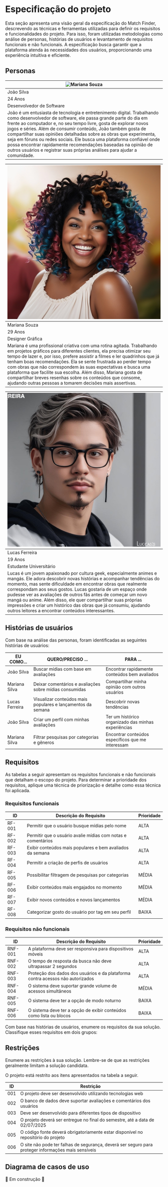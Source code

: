 # Especificação do projeto

Esta seção apresenta uma visão geral da especificação do Match Finder, descrevendo as técnicas e ferramentas utilizadas para definir os requisitos e funcionalidades do projeto. Para isso, foram utilizadas metodologias como análise de personas, histórias de usuários e levantamento de requisitos funcionais e não funcionais. A especificação busca garantir que a plataforma atenda às necessidades dos usuários, proporcionando uma experiência intuitiva e eficiente.

## Personas


|![Mariana Souza](images/João%20Silva.jpg)|
|-------------|
|João Silva|
|24 Anos|
|Desenvolvedor de Software|
|João é um entusiasta de tecnologia e entretenimento digital. Trabalhando como desenvolvedor de software, ele passa grande parte do dia em frente ao computador e, no seu tempo livre, gosta de explorar novos jogos e séries. Além de consumir conteúdo, João também gosta de compartilhar suas opiniões detalhadas sobre as obras que experimenta, seja em fóruns ou redes sociais. Ele busca uma plataforma confiável onde possa encontrar rapidamente recomendações baseadas na opinião de outros usuários e registrar suas próprias análises para ajudar a comunidade.|

|![Mariana Souza](images/Mariana%20Souza.jpg)|
|-------------|
|Mariana Souza|
|29 Anos|
|Designer Gráfica|
|Mariana é uma profissional criativa com uma rotina agitada. Trabalhando em projetos gráficos para diferentes clientes, ela precisa otimizar seu tempo de lazer e, por isso, prefere assistir a filmes e ler quadrinhos que já tenham boas recomendações. Ela se sente frustrada ao perder tempo com obras que não correspondem às suas expectativas e busca uma plataforma que facilite sua escolha. Além disso, Mariana gosta de compartilhar breves resenhas sobre os conteúdos que consome, ajudando outras pessoas a tomarem decisões mais assertivas.|

|![Mariana Souza](images/Lucas%20Ferreira.png)|
|-------------|
|Lucas Ferreira|
|19 Anos|
|Estudante Universitário|
|Lucas é um jovem apaixonado por cultura geek, especialmente animes e mangás. Ele adora descobrir novas histórias e acompanhar tendências do momento, mas sente dificuldade em encontrar obras que realmente correspondam aos seus gostos. Lucas gostaria de um espaço onde pudesse ver as avaliações de outros fãs antes de começar um novo mangá ou anime. Além disso, ele quer compartilhar suas próprias impressões e criar um histórico das obras que já consumiu, ajudando outros leitores a encontrar conteúdos interessantes.|




## Histórias de usuários

Com base na análise das personas, foram identificadas as seguintes histórias de usuários:

|EU COMO... | QUERO/PRECISO ...  |PARA ...                  |
|--------------------|------------------------------------|----------------------------------------|
|João Silva | Buscar mídias com base em avaliações | Encontrar rapidamente conteúdos bem avaliados|
|Mariana Silva | Deixar comentários e avaliações sobre mídias consumidas | Compartilhar minha opinião com outros usuários |
|Lucas Ferreira | Visualizar conteúdos mais populares e lançamentos da semana | Descobrir novas tendências |
|João Silva | Criar um perfil com minhas avaliações | Ter um histórico organizado das minhas experiências |
|Mariana Silva | Filtrar pesquisas por categorias e gêneros | Encontrar conteúdos específicos que me interessam |

## Requisitos

As tabelas a seguir apresentam os requisitos funcionais e não funcionais que detalham o escopo do projeto. Para determinar a prioridade dos requisitos, aplique uma técnica de priorização e detalhe como essa técnica foi aplicada.

### Requisitos funcionais

|ID    | Descrição do Requisito  | Prioridade |
|------|-----------------------------------------|----|
|RF-001| Permitir que o usuário busque mídias pelo nome | ALTA | 
|RF-002| Permitir que o usuário avalie mídias com notas e comentários | ALTA |
|RF-003| Exibir conteúdos mais populares e bem avaliados da semana | ALTA |
|RF-004| Permitir a criação de perfis de usuários | ALTA |
|RF-005| Possibilitar filtragem de pesquisas por categorias | MÉDIA |
|RF-006| Exibir conteúdos mais engajados no momento | MÉDIA |
|RF-007| Exibir novos conteúdos e novos lançamentos | MÉDIA |
|RF-008| Categorizar gosto do usuário por tag em seu perfil | BAIXA |

### Requisitos não funcionais

|ID     | Descrição do Requisito  |Prioridade |
|-------|-------------------------|----|
|RNF-001| A plataforma deve ser responsiva para dispositivos móveis | ALTA | 
|RNF-002| O tempo de resposta da busca não deve ultrapassar 2 segundos | ALTA | 
|RNF-003| Proteção dos dados dos usuários e da plataforma contra acessos não autorizados | ALTA | 
|RNF-004| O sistema deve suportar grande volume de acessos simultâneos | MÉDIA | 
|RNF-005| O sistema deve ter a opção de modo noturno | BAIXA |
|RNF-006| O sistema deve ter a opção de exibir conteúdos como lista ou blocos| BAIXA |  

Com base nas histórias de usuários, enumere os requisitos da sua solução. Classifique esses requisitos em dois grupos:


## Restrições

Enumere as restrições à sua solução. Lembre-se de que as restrições geralmente limitam a solução candidata.

O projeto está restrito aos itens apresentados na tabela a seguir.

|ID| Restrição                                             |
|--|-------------------------------------------------------|
|001| O projeto deve ser desenvolvido utilizando tecnologias web |
|002| O banco de dados deve suportar avaliações e comentários dos usuários |
|003| Deve ser desenvolvido para diferentes tipos de dispositivo |
|004| O projeto deverá ser entregue no final do semestre, até a data de 02/07/2025 |
|005| O código fonte deverá obrigatoriamente estar disponível no repositório do projeto |
|006| O site não pode ter falhas de segurança, deverá ser seguro para proteger informações mais sensíveis |


## Diagrama de casos de uso

🚧 Em construção 🚧
